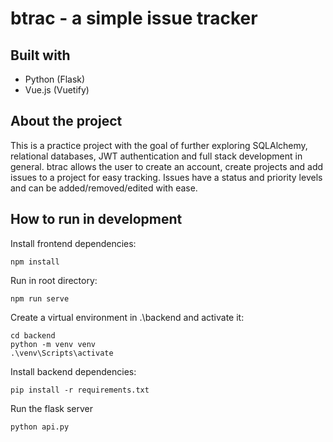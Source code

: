 # btrac - a simple issue tracker

## Built with

- Python (Flask)
- Vue.js (Vuetify)


## About the project

This is a practice project with the goal of further exploring SQLAlchemy, relational databases, JWT authentication and full stack development in general.  btrac allows the user to create an account, create projects and add issues to a project for easy tracking. Issues have a status and priority levels and can be added/removed/edited with ease.

## How to run in development

Install frontend dependencies:
```
npm install
```
Run in root directory:
```
npm run serve
```

Create a virtual environment in .\backend and activate it:
```
cd backend
python -m venv venv
.\venv\Scripts\activate
```
Install backend dependencies:
```
pip install -r requirements.txt
```
Run the flask server
```python
python api.py
```
